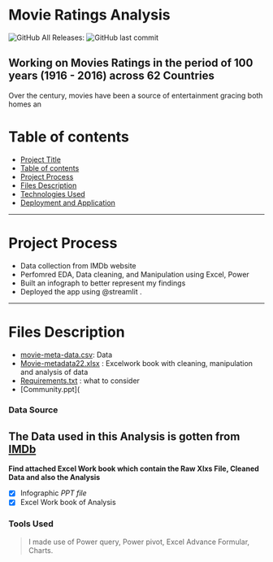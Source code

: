 # Movie Ratings Analysis
![GitHub All Releases](https://img.shields.io/github/downloads/PhagoroyeBabs/Excelfile/total):
![GitHub last commit](https://img.shields.io/github/last-commit/PhagoroyeBabs/Excelfile)

## Working on Movies Ratings in the period of 100 years (1916 - 2016) across 62 Countries
Over the century, movies have been a source of entertainment gracing both homes an
# Table of contents
- [Project Title](#Movie-Ratings-Analysis)
- [Table of contents](#table-of-contents)
- [Project Process](#Project-Process)
- [Files Description](#Files-Description)
- [Technologies Used](Technologies-Used)
- [Deployment and Application](#Deployment-and-Application)
-------------------------------------------------------------
# Project Process
* Data collection from IMDb website 
* Perfomred EDA, Data cleaning, and Manipulation using Excel, Power
* Built an infograph to better represent my findings
* Deployed the app using @streamlit .

---------------------------------------------
# Files Description
* [movie-meta-data.csv](https://github.com/Phagoroye/Excelfile/blob/main/movie-metadata.csv): Data
* [Movie-metadata22.xlsx](movie-metadata22.xlsx) : Excelwork book with cleaning, manipulation and analysis of data
* [Requirements.txt](https://github.com/Phagoroye/Excelfile/blob/main/requirements.txt) : what to consider
* [Community.ppt](

### Data Source
The Data used in this Analysis is gotten from [IMDb](https://www.imdb.com/)
-----------------------

**Find attached Excel Work book which contain the Raw Xlxs File, Cleaned Data and also the Analysis**
- [x] Infographic *PPT file*
- [x] Excel Work book of Analysis

### Tools Used

> I made use of Power query, Power pivot, Excel Advance Formular, Charts.



